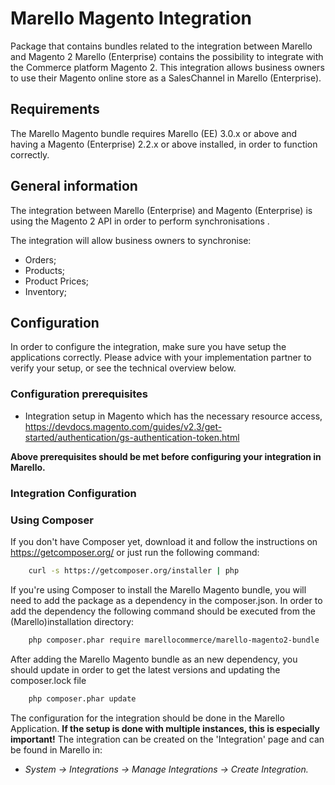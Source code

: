 Marello Magento Integration
========================

Package that contains bundles related to the integration between Marello and Magento 2
Marello (Enterprise) contains the possibility to integrate with the Commerce platform Magento 2. This integration allows business owners to use their Magento online store as a SalesChannel in Marello (Enterprise).

Requirements
------------

The Marello Magento bundle requires Marello (EE) 3.0.x or above and having a Magento (Enterprise) 2.2.x or above installed, in order to function correctly. 

General information
------------

The integration between Marello (Enterprise) and Magento  (Enterprise) is using the Magento 2 API in order to perform synchronisations . 

The integration will allow business owners to synchronise:

* Orders;
* Products;
* Product Prices;
* Inventory;

Configuration
------------
In order to configure the integration, make sure you have setup the applications correctly. Please advice with your implementation partner to verify your setup, or see the technical overview below.

### Configuration prerequisites

* Integration setup in Magento which has the necessary resource access, https://devdocs.magento.com/guides/v2.3/get-started/authentication/gs-authentication-token.html

__Above prerequisites should be met before configuring your integration in Marello.__

### Integration Configuration

### Using Composer

If you don't have Composer yet, download it and follow the instructions on
https://getcomposer.org/ or just run the following command:

```bash
    curl -s https://getcomposer.org/installer | php
```

If you're using Composer to install the Marello Magento bundle, you will need to add the package as a dependency in the composer.json.
In order to add the dependency the following command should be executed from the (Marello)installation directory: 
```bash
    php composer.phar require marellocommerce/marello-magento2-bundle
```

After adding the Marello Magento bundle as an new dependency, you should update in order to get the latest versions and updating the composer.lock file

```bash
    php composer.phar update
```

The configuration for the integration should be done in the Marello Application. __If the setup is done with multiple instances, this is especially important!__
The integration can be created on the 'Integration' page and can be found in Marello in:
* _System → Integrations → Manage Integrations → Create Integration._
